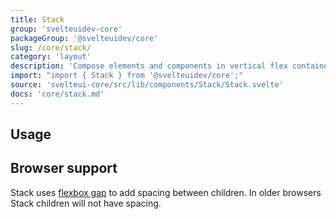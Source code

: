 ```yaml
---
title: Stack
group: 'svelteuidev-core'
packageGroup: '@svelteuidev/core'
slug: /core/stack/
category: 'layout'
description: 'Compose elements and components in vertical flex container'
import: "import { Stack } from '@svelteuidev/core';"
source: 'svelteui-core/src/lib/components/Stack/Stack.svelte'
docs: 'core/stack.md'
---
```


<script>
    import { Demo, StackDemos } from '@svelteuidev/demos';
    import { Heading } from 'components';
</script>

<Heading />

## Usage

<Demo demo={StackDemos.configurator} />

## Browser support

Stack uses [flexbox gap](https://caniuse.com/flexbox-gap) to add spacing between children.
In older browsers Stack children will not have spacing.
